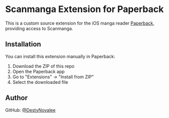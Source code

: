# Scanmanga Extension for Paperback

This is a custom source extension for the iOS manga reader [Paperback](https://paperback.moe), providing access to Scanmanga.

## Installation

You can install this extension manually in Paperback:

1. Download the ZIP of this repo
2. Open the Paperback app
3. Go to "Extensions" → "Install from ZIP"
4. Select the downloaded file

## Author

GitHub: [@DestyNovalee](https://github.com/DestyNovalee)

